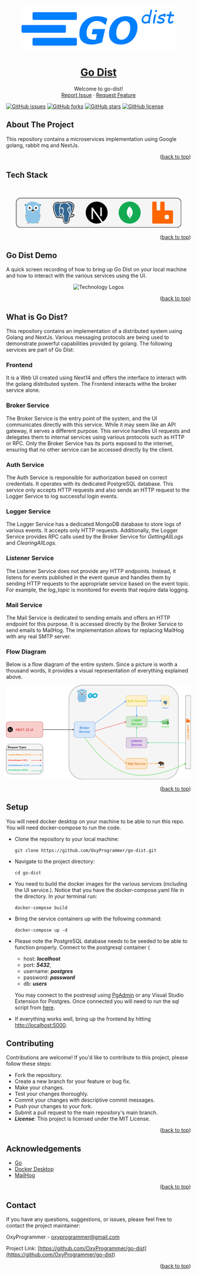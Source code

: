 <div id="top"></div>

<div align="center">
  <a href="https://github.com/OxyProgrammer/go-dist">
    <img src="Images/logo.png" alt="Logo">
  </a>
  <br/>
  <h1 align="center"><u>Go Dist</u></h1>

  <p align="center">
    Welcome to go-dist!
    <br/>
    <a href="https://github.com/OxyProgrammer/go-dist/issues">Report Issue</a>
    ·
    <a href="https://github.com/OxyProgrammer/go-dist/issues">Request Feature</a>
  </p>
  </div>

[![GitHub issues](https://img.shields.io/github/issues/OxyProgrammer/go-dist?style=for-the-badge)](https://github.com/OxyProgrammer/go-dist/issues)
[![GitHub forks](https://img.shields.io/github/forks/OxyProgrammer/go-dist?style=for-the-badge)](https://github.com/OxyProgrammer/go-dist/network)
[![GitHub stars](https://img.shields.io/github/stars/OxyProgrammer/go-dist?style=for-the-badge)](https://github.com/OxyProgrammer/go-dist/stargazers)
[![GitHub license](https://img.shields.io/github/license/OxyProgrammer/go-dist?style=for-the-badge)](https://github.com/OxyProgrammer/go-dist)

<!-- ABOUT THE PROJECT -->

## About The Project

This repository contains a microservices implementation using Google golang, rabbit mq and NextJs.

<p align="right">(<a href="#top">back to top</a>)</p>

## Tech Stack

<br/>
<p align="center">
  <img width='full' src="Images/tech-logos.png" alt="Technology Logos" />
</p>
<p align="right">(<a href="#top">back to top</a>)</p>


## Go Dist Demo
A quick screen recording of how to bring up Go Dist on your local machine and how to interact with the various services using the UI.
<p align="center">
  <img width='full' src="Images/go-dist-demo.gif" alt="Technology Logos" />
</p>

<p align="right">(<a href="#top">back to top</a>)</p>

## What is Go Dist?

This repository contains an implementation of a distributed system using Golang and NextJs. Various messaging protocols are being used to demonstrate powerful capabilities provided by golang. The following services are part of Go Dist:

### Frontend
It is a Web UI created using Next14 and offers the interface to interact with the golang distributed system. The Frontend interacts withe the broker service alone.  

### Broker Service
The Broker Service is the entry point of the system, and the UI communicates directly with this service. While it may seem like an API gateway, it serves a different purpose. This service handles UI requests and delegates them to internal services using various protocols such as HTTP or RPC. Only the Broker Service has its ports exposed to the internet, ensuring that no other service can be accessed directly by the client.

### Auth Service
The Auth Service is responsible for authorization based on correct credentials. It operates with its dedicated PostgreSQL database. This service only accepts HTTP requests and also sends an HTTP request to the Logger Service to log successful login events.

### Logger Service
The Logger Service has a dedicated MongoDB database to store logs of various events. It accepts only HTTP requests. Additionally, the Logger Service provides RPC calls used by the Broker Service for _GettingAllLogs_ and _ClearingAllLogs_.

### Listener Service
The Listener Service does not provide any HTTP endpoints. Instead, it listens for events published in the event queue and handles them by sending HTTP requests to the appropriate service based on the event topic. For example, the _log_topic_ is monitored for events that require data logging.

### Mail Service
The Mail Service is dedicated to sending emails and offers an HTTP endpoint for this purpose. It is accessed directly by the Broker Service to send emails to MailHog. The implementation allows for replacing MailHog with any real SMTP server.

### Flow Diagram
Below is a flow diagram of the entire system. Since a picture is worth a thousand words, it provides a visual representation of everything explained above.


<p align="center">
  <img src="Images/flow-diagram.png" alt="CSharp Logo" />
</p>

<p align="right">(<a href="#top">back to top</a>)</p>


## Setup

You will need docker desktop on your machine to be able to run this repo. You will need docker-compose to run the code.

- Clone the repository to your local machine:

  ```
  git clone https://github.com/OxyProgrammer/go-dist.git
  ```
- Navigate to the project directory:

  ```
  cd go-dist
  ```

- You need to build the docker images for the various services (including the UI service.). Notice that you have the docker-compose.yaml file in the directory. In your terminal run:

  ```
  docker-compose build
  ```

- Bring the service containers up with the following command:
  ```
  docker-compose up -d
  ```

- Please note the PostgreSQL database needs to be seeded to be able to function properly. Connect to the postgresql container (
  - host: _**localhost**_ 
  - port: _**5432**_,
  - username: _**postgres**_ 
  - password: _**password**_ 
  - db: _**users**_ 

  You may connect to the postresql using [PgAdmin](https://www.pgadmin.org/) or any Visual Studio Extension for Postgres. Once connected you will need to run the sql script from [here](https://github.com/OxyProgrammer/go-dist/blob/main/dbScript/users.sql). 

- If everything works well, bring up the frontend by hitting [http://localhost:5000](http://localhost:5000).

## Contributing

Contributions are welcome! If you'd like to contribute to this project, please follow these steps:

- Fork the repository.
- Create a new branch for your feature or bug fix.
- Make your changes.
- Test your changes thoroughly.
- Commit your changes with descriptive commit messages.
- Push your changes to your fork.
- Submit a pull request to the main repository's main branch.
- **_License_**: This project is licensed under the MIT License.

<p align="right">(<a href="#top">back to top</a>)</p>

## Acknowledgements

- [Go](https://go.dev/)
- [Docker Desktop](https://www.docker.com/products/docker-desktop)
- [MailHog](https://github.com/mailhog/MailHog)

<p align="right">(<a href="#top">back to top</a>)</p>

## Contact

If you have any questions, suggestions, or issues, please feel free to contact the project maintainer:

OxyProgrammer - oxyprogrammer@gmail.com

Project Link: [https://github.com/OxyProgrammer/go-dist](https://github.com/OxyProgrammer/go-dist)

<p align="right">(<a href="#top">back to top</a>)</p>